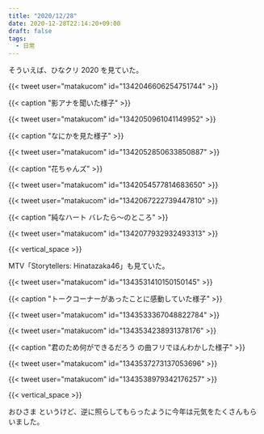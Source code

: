 ```yaml
---
title: "2020/12/28"
date: 2020-12-28T22:14:20+09:00
draft: false
tags: 
  - 日常
---
```


そういえば、ひなクリ 2020 を見ていた。

{{< tweet user="matakucom" id="1342046606254751744" >}}

{{< caption "影アナを聞いた様子" >}}


{{< tweet user="matakucom" id="1342050961041149952" >}}

{{< caption "なにかを見た様子" >}}

{{< tweet user="matakucom" id="1342052850633850887" >}}

{{< caption "花ちゃんズ" >}}

{{< tweet user="matakucom" id="1342054577814683650" >}}

{{< tweet user="matakucom" id="1342067222739447810" >}}

{{< caption "純なハート バレたら〜のところ" >}}

{{< tweet user="matakucom" id="1342077932932493313" >}}


{{< vertical_space >}}

MTV「Storytellers: Hinatazaka46」も見ていた。

{{< tweet user="matakucom" id="1343531410150150145" >}}

{{< caption "トークコーナーがあったことに感動していた様子" >}}

{{< tweet user="matakucom" id="1343533367048822784" >}}

{{< tweet user="matakucom" id="1343534238931378176" >}}

{{< caption "君のため何ができるだろう の曲フリでほんわかした様子" >}}

{{< tweet user="matakucom" id="1343537273137053696" >}}

{{< tweet user="matakucom" id="1343538979342176257" >}}

{{< vertical_space >}}


おひさま というけど、逆に照らしてもらったように今年は元気をたくさんもらいました。
